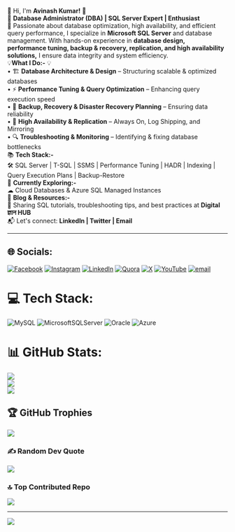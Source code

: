 👋 Hi, I'm **Avinash Kumar!** 👋 <br>
     🔹 **Database Administrator (DBA) | SQL Server Expert | Enthusiast**<br>
🚀 Passionate about database optimization, high availability, and efficient query performance, I specialize in **Microsoft SQL Server** and database management. With hands-on experience in **database design,     
    performance tuning, backup & recovery, replication, and high availability solutions,** I ensure data integrity and system efficiency. <br>
💡**What I Do:-** 💡 <br>
   •	🏗 **Database Architecture & Design** – Structuring scalable & optimized databases<br>
   •	⚡ **Performance Tuning & Query Optimization** – Enhancing query execution speed<br>
   •	🔄 **Backup, Recovery & Disaster Recovery Planning** – Ensuring data reliability<br>
   •	🔹 **High Availability & Replication** – Always On, Log Shipping, and Mirroring<br>
   •	🔍 **Troubleshooting & Monitoring** – Identifying & fixing database bottlenecks<br>
📚 **Tech Stack:-** <br>
   🛠 SQL Server | T-SQL | SSMS | Performance Tuning | HADR | Indexing | Query Execution Plans | Backup-Restore<br>
🌱 **Currently Exploring:-** <br>
   ☁ Cloud Databases & Azure SQL Managed Instances<br>
📝 **Blog & Resources:-** <br>
   📖 Sharing SQL tutorials, troubleshooting tips, and best practices at **Digital ज्ञान HUB**<br>
📬 Let's connect: **LinkedIn | Twitter | Email**<br>
________________________________________




## 🌐 Socials:
[![Facebook](https://img.shields.io/badge/Facebook-%231877F2.svg?logo=Facebook&logoColor=white)](https://facebook.com/patel.dba) [![Instagram](https://img.shields.io/badge/Instagram-%23E4405F.svg?logo=Instagram&logoColor=white)](https://instagram.com/nobita__loverofsizuka) [![LinkedIn](https://img.shields.io/badge/LinkedIn-%230077B5.svg?logo=linkedin&logoColor=white)](https://linkedin.com/in/avinash-kumar-dba) [![Quora](https://img.shields.io/badge/Quora-%23B92B27.svg?logo=Quora&logoColor=white)](https://quora.com/profile/Avinash-Kumar-4675) [![X](https://img.shields.io/badge/X-black.svg?logo=X&logoColor=white)](https://x.com/avinashak001) [![YouTube](https://img.shields.io/badge/YouTube-%23FF0000.svg?logo=YouTube&logoColor=white)](https://youtube.com/@@digitalhub1648) [![email](https://img.shields.io/badge/Email-D14836?logo=gmail&logoColor=white)](mailto:avinash.ak001@gmail.com) 

# 💻 Tech Stack:
![MySQL](https://img.shields.io/badge/mysql-4479A1.svg?style=for-the-badge&logo=mysql&logoColor=white) ![MicrosoftSQLServer](https://img.shields.io/badge/Microsoft%20SQL%20Server-CC2927?style=for-the-badge&logo=microsoft%20sql%20server&logoColor=white) ![Oracle](https://img.shields.io/badge/Oracle-F80000?style=for-the-badge&logo=oracle&logoColor=white) ![Azure](https://img.shields.io/badge/azure-%230072C6.svg?style=for-the-badge&logo=microsoftazure&logoColor=white)
# 📊 GitHub Stats:
![](https://github-readme-stats.vercel.app/api?username=AvinashDBA&theme=dark&hide_border=false&include_all_commits=false&count_private=false)<br/>
![](https://github-readme-streak-stats.herokuapp.com/?user=AvinashDBA&theme=dark&hide_border=false)<br/>
![](https://github-readme-stats.vercel.app/api/top-langs/?username=AvinashDBA&theme=dark&hide_border=false&include_all_commits=false&count_private=false&layout=compact)

## 🏆 GitHub Trophies
![](https://github-profile-trophy.vercel.app/?username=AvinashDBA&theme=radical&no-frame=false&no-bg=true&margin-w=4)

### ✍️ Random Dev Quote
![](https://quotes-github-readme.vercel.app/api?type=horizontal&theme=radical)

### 🔝 Top Contributed Repo
![](https://github-contributor-stats.vercel.app/api?username=AvinashDBA&limit=5&theme=dark&combine_all_yearly_contributions=true)

---
[![](https://visitcount.itsvg.in/api?id=AvinashDBA&icon=0&color=0)](https://visitcount.itsvg.in)

<!-- Proudly created with GPRM ( https://gprm.itsvg.in ) -->
